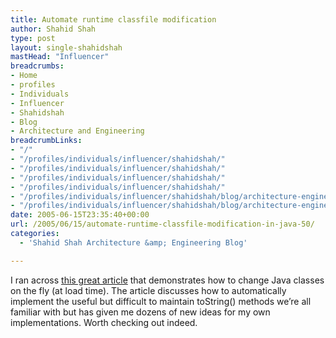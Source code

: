 ```yaml
---
title: Automate runtime classfile modification
author: Shahid Shah
type: post
layout: single-shahidshah
mastHead: "Influencer"
breadcrumbs:
- Home
- profiles
- Individuals
- Influencer
- Shahidshah
- Blog
- Architecture and Engineering
breadcrumbLinks:
- "/"
- "/profiles/individuals/influencer/shahidshah/"
- "/profiles/individuals/influencer/shahidshah/"
- "/profiles/individuals/influencer/shahidshah/"
- "/profiles/individuals/influencer/shahidshah/"
- "/profiles/individuals/influencer/shahidshah/blog/architecture-engineering/"
- "/profiles/individuals/influencer/shahidshah/blog/architecture-engineering/"
date: 2005-06-15T23:35:40+00:00
url: /2005/06/15/automate-runtime-classfile-modification-in-java-50/
categories:
  - 'Shahid Shah Architecture &amp; Engineering Blog'

---
```

I ran across [this great article][1] that demonstrates how to change Java classes on the fly (at load time). The article discusses how to automatically implement the useful but difficult to maintain toString() methods we&#8217;re all familiar with but has given me dozens of new ideas for my own implementations. Worth checking out indeed.

 [1]: http://www-128.ibm.com/developerworks/library/j-cwt06075/index.html
